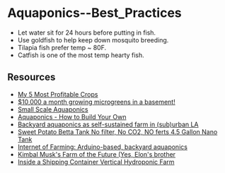 # Aquaponics--Best_Practices

- Let water sit for 24 hours before putting in fish.
- Use goldfish to help keep down mosquito breeding.
- Tilapia fish prefer temp ~ 80F.
- Catfish is one of the most temp hearty fish.

## Resources

- [My 5 Most Profitable Crops](https://youtu.be/CTW0_s8YPOA)
- [$10,000 a month growing microgreens in a basement!](https://youtu.be/2opU8qMu30o)
- [Small Scale Aquaponics](https://youtu.be/4DMylpQqVKI)
- [Aquaponics - How to Build Your Own](https://youtu.be/k-Lc6HefrkM)
- [Backyard aquaponics as self-sustained farm in (sub)urban LA](https://youtu.be/Du6Z8p71eys)
- [Sweet Potato Betta Tank No filter, No CO2, NO ferts 4.5 Gallon Nano Tank](https://youtu.be/LUp2-DqEfOE)
- [Internet of Farming: Arduino-based, backyard aquaponics](https://youtu.be/X2wWTadsBDA)
- [Kimbal Musk's Farm of the Future (Yes, Elon's brother](https://youtu.be/VxRNoSSkLkE)
- [Inside a Shipping Container Vertical Hydroponic Farm](https://youtu.be/VxRNoSSkLkE)